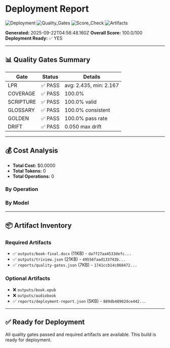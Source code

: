# Deployment Report

![Deployment](https://img.shields.io/badge/Deployment-PASS-green) ![Quality_Gates](https://img.shields.io/badge/Quality_Gates-PASS-green) ![Score_Check](https://img.shields.io/badge/Score_Check-PASS-green) ![Artifacts](https://img.shields.io/badge/Artifacts-PASS-green)

**Generated:** 2025-09-22T04:56:48.160Z
**Overall Score:** 100.0/100
**Deployment Ready:** ✅ YES

---

## 📊 Quality Gates Summary

| Gate | Status | Details |
|------|--------|---------|
| LPR | ✅ PASS | avg: 2.435, min: 2.167 |
| COVERAGE | ✅ PASS | 100.0% |
| SCRIPTURE | ✅ PASS | 100.0% valid |
| GLOSSARY | ✅ PASS | 100.0% consistent |
| GOLDEN | ✅ PASS | 100.0% pass rate |
| DRIFT | ✅ PASS | 0.050 max drift |

---

## 💰 Cost Analysis

- **Total Cost:** $0.0000
- **Total Tokens:** 0
- **Total Operations:** 0

### By Operation

### By Model

---

## 📦 Artifact Inventory

### Required Artifacts
- ✅ `outputs/book-final.docx` (11KB) - `da7f27aa4533defc...`
- ✅ `outputs/triview.json` (21KB) - `49556faad133743b...`
- ✅ `reports/quality-gates.json` (7KB) - `1741ccb14c868472...`

### Optional Artifacts
- ❌ `outputs/book.epub`
- ❌ `outputs/audiobook`
- ✅ `reports/deployment-report.json` (5KB) - `889db48902dce442...`

---

## ✅ Ready for Deployment

All quality gates passed and required artifacts are available. This build is ready for deployment.
